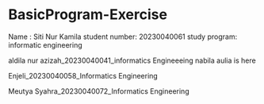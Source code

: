 # BasicProgram-Exercise
Name : Siti Nur Kamila 
student number: 20230040061
study program: informatic engineering 

aldila nur azizah_20230040041_informatics Engineeeing
nabila aulia is here

Enjeli_20230040058_Informatics Engineering

Meutya Syahra_20230040072_Informatics Engineering
